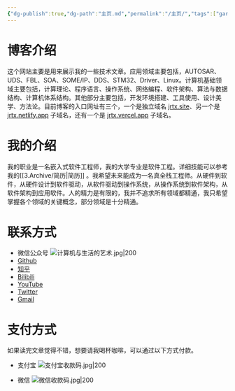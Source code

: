 ```yaml
---
{"dg-publish":true,"dg-path":"主页.md","permalink":"/主页/","tags":["gardenEntry"],"noteIcon":"","created":"","updated":""}
---
```


# 博客介绍
这个网站主要是用来展示我的一些技术文章。应用领域主要包括，AUTOSAR、UDS、FBL、SOA、SOME/IP、DDS、STM32、Driver、Linux。计算机基础领域主要包括，计算理论、程序语言、操作系统、网络编程、软件架构、算法与数据结构、计算机体系结构。其他部分主要包括，开发环境搭建、工具使用、设计美学、方法论。目前博客的入口网址有三个，一个是独立域名 [jrtx.site](https://jrtx.site)、另一个是 [jrtx.netlify.app](https://jrtx.netlify.app) 子域名，还有一个是 [jrtx.vercel.app](https://jrtx.vercel.app) 子域名。

# 我的介绍
我的职业是一名嵌入式软件工程师，我的大学专业是软件工程。详细技能可以参考我的[[3.Archive/简历\|简历]] 。我希望未来能成为一名真全栈工程师。从硬件到软件，从硬件设计到软件驱动，从软件驱动到操作系统，从操作系统到软件架构，从软件架构到应用软件。人的精力是有限的，我并不追求所有领域都精通，我只希望掌握各个领域的关键概念，部分领域是十分精通。

# 联系方式
- 微信公众号
![计算机与生活的艺术.jpg|200](/img/user/0.Asset/resource/%E8%AE%A1%E7%AE%97%E6%9C%BA%E4%B8%8E%E7%94%9F%E6%B4%BB%E7%9A%84%E8%89%BA%E6%9C%AF.jpg)
- [Github](https://github.com/jrtx0)
- [知乎](https://www.zhihu.com/people/jrtx-75)
- [Bilibili](https://space.bilibili.com/18394970)
- [YouTube](https://www.youtube.com/@JRTx_Tech)
- [Twitter](https://twitter.com/jrtx_tech)
- [Gmail](mailto:jirentianxiang1024@gmail.com)

# 支付方式
如果读完文章觉得不错，想要请我喝杯咖啡，可以通过以下方式付款。

- 支付宝
![支付宝收款码.jpg|200](/img/user/0.Asset/resource/%E6%94%AF%E4%BB%98%E5%AE%9D%E6%94%B6%E6%AC%BE%E7%A0%81.jpg)

- 微信
![微信收款码.jpg|200](/img/user/0.Asset/resource/%E5%BE%AE%E4%BF%A1%E6%94%B6%E6%AC%BE%E7%A0%81.jpg)
